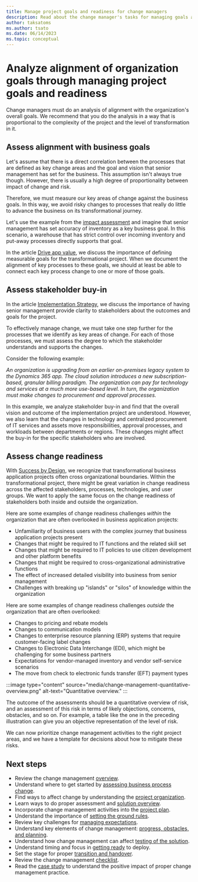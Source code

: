 ```yaml
---
title: Manage project goals and readiness for change managers
description: Read about the change manager's tasks for managing goals and readiness during a Dynamics 365 implementation project. 
author: taksatoms
ms.author: tsato
ms.date: 06/14/2023
ms.topic: conceptual
---
```


# Analyze alignment of organization goals through managing project goals and readiness

Change managers must do an analysis of alignment with the organization's overall goals. We recommend that you do the analysis in a way that is proportional to the complexity of the project and the level of transformation in it.

## Assess alignment with business goals

Let's assume that there is a direct correlation between the processes that are defined as key change areas and the goal and vision that senior management has set for the business. This assumption isn't always true though. However, there is usually a high degree of proportionality between impact of change and risk.

Therefore, we must measure our key areas of change against the business goals. In this way, we avoid risky changes to processes that really do little to advance the business on its transformational journey.

Let's use the example from the [impact assessment](change-management-assessing-business-process-change.md) and imagine that senior management has set accuracy of inventory as a key business goal. In this scenario, a warehouse that has strict control over incoming inventory and put-away processes directly supports that goal.

In the article [Drive app value](drive-app-value.md), we discuss the importance of defining measurable goals for the transformational project. When we document the alignment of key processes to these goals, we should at least be able to connect each key process change to one or more of those goals.

## Assess stakeholder buy-in

In the article [Implementation Strategy](implementation-strategy.md), we discuss the importance of having senior management provide clarity to stakeholders about the outcomes and goals for the project.

To effectively manage change, we must take one step further for the processes that we identify as key areas of change. For each of those processes, we must assess the degree to which the stakeholder understands and supports the changes.

Consider the following example:

*An organization is upgrading from an earlier on-premises legacy system to the Dynamics 365 app. The cloud solution introduces a new subscription-based, granular billing paradigm. The organization can pay for technology and services at a much more use-based level. In turn, the organization must make changes to procurement and approval processes.*

In this example, we analyze stakeholder buy-in and find that the overall vision and outcome of the implementation project are understood. However, we also learn that the changes in technology and centralized procurement of IT services and assets move responsibilities, approval processes, and workloads between departments or regions. These changes might affect the buy-in for the specific stakeholders who are involved.

## Assess change readiness

With [Success by Design](success-by-design.md), we recognize that transformational business application projects often cross organizational boundaries. Within the transformational project, there might be great variation in change readiness across the affected stakeholders, processes, technologies, and user groups. We want to apply the same focus on the change readiness of stakeholders both inside and outside the organization.

Here are some examples of change readiness challenges *within* the organization that are often overlooked in business application projects:

- Unfamiliarity of business users with the complex journey that business application projects present
- Changes that might be required to IT functions and the related skill set
- Changes that might be required to IT policies to use citizen development and other platform benefits
- Changes that might be required to cross-organizational administrative functions
- The effect of increased detailed visibility into business from senior management
- Challenges with breaking up "islands" or "silos" of knowledge within the organization

Here are some examples of change readiness challenges *outside* the organization that are often overlooked:

- Changes to pricing and rebate models
- Changes to communication models
- Changes to enterprise resource planning (ERP) systems that require customer-facing label changes
- Changes to Electronic Data Interchange (EDI), which might be challenging for some business partners
- Expectations for vendor-managed inventory and vendor self-service scenarios
- The move from check to electronic funds transfer (EFT) payment types

:::image type="content" source="media/change-management-quantitative-overview.png" alt-text="Quantitative overview." :::

The outcome of the assessments should be a quantitative overview of risk, and an assessment of this risk in terms of likely objections, concerns, obstacles, and so on. For example, a table like the one in the preceding illustration can give you an objective representation of the level of risk.

We can now prioritize change management activities to the right project areas, and we have a template for decisions about how to mitigate these risks.

## Next steps

- Review the change management [overview](change-management.md).
- Understand where to get started by [assessing business process change](change-management-assessing-business-process-change.md).
- Find ways to affect change by understanding the [project organization](change-management-project-organization.md).
- Learn ways to do proper assessment and [solution overview](change-management-solution-overiew.md).
- Incorporate change management activities into the [project plan](change-management-project-plan.md).
- Understand the importance of [setting the ground rules](change-management-set-ground-rules.md).
- Review key challenges for [managing expectations](change-management-manage-expectations.md).
- Understand key elements of change management: [progress, obstacles, and planning](change-management-progress-obstacles-planning.md).
- Understand how change management can affect [testing of the solution](change-management-test-solution.md).
- Understand timing and focus in [getting ready](change-management-get-ready.md) to deploy.
- Set the stage for proper [transition and handover](change-management-transition-handover.md).
- Review the change management [checklist](change-management-checklist.md).
- Read the [case study](change-management-case-study.md) to understand the positive impact of proper change management practice.
